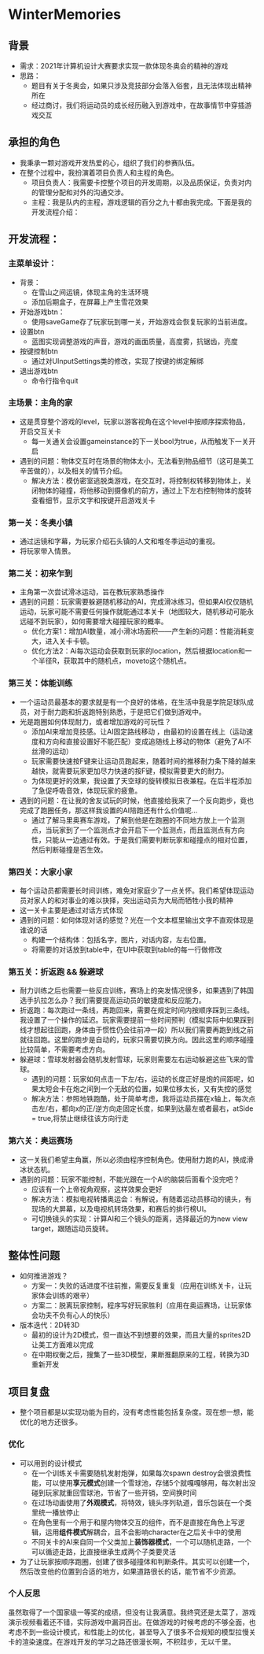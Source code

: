 # WinterMemories
## 背景
- 需求：2021年计算机设计大赛要求实现一款体现冬奥会的精神的游戏
- 思路：
  - 题目有关于冬奥会，如果只涉及竞技部分会落入俗套，且无法体现出精神所在
  - 经过商讨，我们将运动员的成长经历融入到游戏中，在故事情节中穿插游戏交互
## 承担的角色
- 我秉承一颗对游戏开发热爱的心，组织了我们的参赛队伍。
- 在整个过程中，我扮演着项目负责人和主程的角色。
  - 项目负责人：我需要卡控整个项目的开发周期，以及品质保证，负责对内的管理分配和对外的沟通交涉。
  - 主程：我是队内的主程，游戏逻辑的百分之九十都由我完成。下面是我的开发流程介绍：
## 开发流程：
### 主菜单设计：
- 背景：
  - 在雪山之间运镜，体现主角的生活环境
  - 添加后期盒子，在屏幕上产生雪花效果
- 开始游戏btn：
    - 使用saveGame存了玩家玩到哪一关，开始游戏会恢复玩家的当前进度。
- 设置btn
  - 蓝图实现调整游戏的声音，游戏的画面质量，高度雾，抗锯齿，亮度
- 按键控制btn
  - 通过对UInputSettings类的修改，实现了按键的绑定解绑
- 退出游戏btn
  - 命令行指令quit
### 主场景：主角的家
- 这是贯穿整个游戏的level，玩家以游客视角在这个level中按顺序探索物品，开启交互关卡
  - 每一关通关会设置gameinstance的下一关bool为true，从而触发下一关开启
- 遇到的问题：物体交互时在场景的物体太小，无法看到物品细节（这可是美工辛苦做的），以及相关的情节介绍。
  - 解决方法：模仿密室逃脱类游戏，在交互时，将控制权转移到物体上，关闭物体的碰撞，将他移动到摄像机的前方，通过上下左右控制物体的旋转查看细节，显示文字和按键开启游戏关卡
### 第一关：冬奥小镇
- 通过运镜和字幕，为玩家介绍石头镇的人文和堆冬季运动的重视。
- 将玩家带入情景。
### 第二关：初来乍到
- 主角第一次尝试滑冰运动，旨在教玩家熟悉操作
- 遇到的问题：玩家需要躲避随机移动的AI，完成滑冰练习。但如果AI仅仅随机运动，玩家可能不需要任何操作就能通过本关卡（地图较大，随机移动可能永远碰不到玩家），如何需要增大碰撞玩家的概率。
  - 优化方案1：增加AI数量，减小滑冰场面积——产生新的问题：性能消耗变大，进入关卡卡顿。
  - 优化方法2：Ai每次运动会获取到玩家的location，然后根据location和一个半径R，获取其中的随机点，moveto这个随机点。
### 第三关：体能训练
- 一个运动员最基本的要求就是有一个良好的体格，在生活中我是学院足球队成员，对于耐力跑和折返跑特别熟悉，于是把它们做到游戏中。
- 光是跑圈如何体现耐力，或者增加游戏的可玩性？
  - 添加AI来增加竞技感。让AI固定路线移动 ，由最初的设置在线上（运动速度和方向和直接设置好不能匹配）变成追随线上移动的物体（避免了AI不丝滑的运动）
  - 玩家需要快速按F键来让运动员跑起来，随着时间的推移耐力条下降的越来越快，就需要玩家更加尽力快速的按F键，模拟需要更大的耐力。
  - 为体现更好的效果，我设置了天空球的旋转模拟日夜兼程。在后半程添加了急促呼吸音效，体现玩家的疲惫。
- 遇到的问题：在让我的舍友试玩的时候，他直接给我来了一个反向跑步，竟也完成了跑圈任务，那这样我设置的AI陪跑还有什么价值呢...
  - 通过了解马里奥赛车游戏，了解到他是在跑圈的不同地方放上一个监测点，当玩家到了一个监测点才会开启下一个监测点，而且监测点有方向性，只能从一边通过有效。于是我们需要判断玩家和碰撞点的相对位置，然后判断碰撞是否生效。
### 第四关：大家小家
- 每个运动员都需要长时间训练，难免对家庭少了一点关怀。我们希望体现运动员对家人的和对事业的难以抉择，突出运动员为大局而牺牲小我的精神
- 这一关卡主要是通过对话方式体现
- 遇到的问题：如何体现对话的感觉？光在一个文本框里输出文字不直观体现是谁说的话
  - 构建一个结构体：包括名字，图片，对话内容，左右位置。
  - 将需要的对话放到table中，在UI中获取到table的每一行做修改
### 第五关：折返跑 && 躲避球
- 耐力训练之后也需要一些反应训练，赛场上的突发情况很多，如果遇到了韩国选手扒拉怎么办？我们需要提高运动员的敏捷度和反应能力。
- 折返跑：每次跑过一条线，再跑回来，需要在规定时间内按顺序踩到三条线。我设置了一个操作的延迟。玩家需要提前一些时间预判（模拟实际中如果踩到线才想起往回跑，身体由于惯性仍会往前冲一段）所以我们需要再跑到线之前就往回跑。这里的跑步是自动的，玩家只需要切换方向。因此这里的顺序碰撞比较简单，不需要考虑方向。
- 躲避球：雪球发射器会随机发射雪球，玩家则需要左右运动躲避这些飞来的雪球。
  - 遇到的问题：玩家如何点击一下左/右，运动的长度正好是炮的间距呢，如果太短会卡在炮之间到一个无敌的位置，如果位移太长，又有失控的感觉
  - 解决方法：参照地铁跑酷，处于简单考虑，我将运动员摆在x轴上，每次点击左/右，都向x的正/逆方向走固定长度，如果到达最左或者最右，atSide = true,将禁止继续往该方向行走
### 第六关：奥运赛场
- 这一关我们希望主角赢，所以必须由程序控制角色。使用耐力跑的AI，换成滑冰状态机。
- 遇到的问题：玩家不能控制，不能光跟在一个AI的脑袋后面看个没完吧？
  - 应该有一个上帝视角观察，这样效果会更好
  - 解决方法：模拟电视转播奥运会：有解说，有随着运动员移动的镜头，有现场的大屏幕，以及电视机转场效果，和赛后的排行榜UI。
  - 可切换镜头的实现：计算AI和三个镜头的距离，选择最近的为new view target，跟随运动员旋转。
## 整体性问题
- 如何推进游戏？
  - 方案一：失败的话进度不往前推，需要反复重复（应用在训练关卡，让玩家体会训练的艰辛）
  - 方案二：脱离玩家控制，程序写好玩家胜利（应用在奥运赛场，让玩家体会功夫不负有心人的快乐）
- 版本迭代：2D转3D
  - 最初的设计为2D模式，但一直达不到想要的效果，而且大量的sprites2D让美工方面难以完成
  - 在中期权衡之后，搜集了一些3D模型，果断推翻原来的工程，转换为3D重新开发
## 项目复盘
- 整个项目都是以实现功能为目的，没有考虑性能包括复杂度。现在想一想，能优化的地方还很多。
### 优化
- 可以用到的设计模式
  - 在一个训练关卡需要随机发射炮弹，如果每次spawn destroy会很浪费性能，可以使用**享元模式**创建一个雪球池，存储5个就嘎嘎够用，每次射出没碰到玩家就重回雪球池，节省了一些开销，空间换时间
  - 在过场动画使用了**外观模式**，将特效，镜头序列轨道，音乐包装在一个类里统一播放停止
  - 在角色里有一个用于和屋内物体交互的组件，而不是直接在角色上写逻辑，运用**组件模式**解耦合，且不会影响character在之后关卡中的使用
  - 不同关卡的AI来自同一个父类加上**装饰器模式**，一个可以随机走路，一个可以循迹走路，比直接继承生成两个子类要灵活
- 为了让玩家按顺序跑圈，创建了很多碰撞体和判断条件。其实可以创建一个，然后改变他的位置到合适的地方，如果道路很长的话，能节省不少资源。
### 个人反思
虽然取得了一个国家级一等奖的成绩，但没有让我满意。我终究还是太菜了，游戏演示视频看着还不错，实际游戏中漏洞百出。在做游戏的时候考虑的不够全面，也考虑不到一些设计模式，和性能上的优化，甚至导入了很多不合规矩的模型拉慢关卡的渲染速度。在游戏开发的学习之路还很漫长啊，不积跬步，无以千里。

